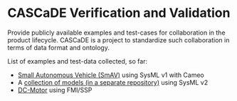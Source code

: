# CASCaDE Verification and Validation

Provide publicly available examples and test-cases for collaboration in the product lifecycle. CASCaDE is a project to standardize such collaboration in terms of data format and ontology.

List of examples and test-data collected, so far:
- [Small Autonomous Vehicle (SmAV)](./SmAV%20%5BSysML%20v1%20-%20Cameo%5D) using SysML v1 with Cameo
- A [collection of models (in a separate repository)](https://github.com/GfSE/SysML-v2-Models) using SysML v2
- [DC-Motor](./DC-Motor%20%5BSSP%5D) using FMI/SSP

